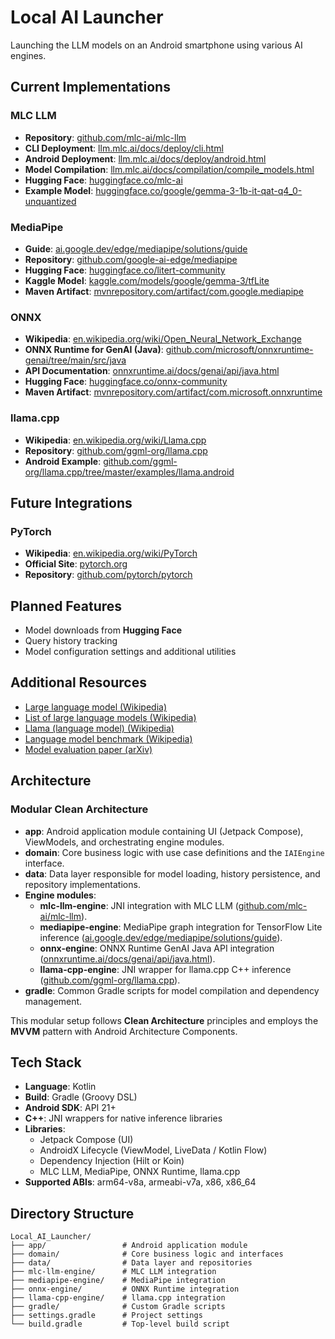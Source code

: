 # Local AI Launcher

Launching the LLM models on an Android smartphone using various AI engines.

## Current Implementations

### MLC LLM

* **Repository**: [github.com/mlc-ai/mlc-llm](https://github.com/mlc-ai/mlc-llm)
* **CLI Deployment**: [llm.mlc.ai/docs/deploy/cli.html](https://llm.mlc.ai/docs/deploy/cli.html)
* **Android Deployment**: [llm.mlc.ai/docs/deploy/android.html](https://llm.mlc.ai/docs/deploy/android.html)
* **Model Compilation**: [llm.mlc.ai/docs/compilation/compile\_models.html](https://llm.mlc.ai/docs/compilation/compile_models.html)
* **Hugging Face**: [huggingface.co/mlc-ai](https://huggingface.co/mlc-ai)
* **Example Model**: [huggingface.co/google/gemma-3-1b-it-qat-q4\_0-unquantized](https://huggingface.co/google/gemma-3-1b-it-qat-q4_0-unquantized)

### MediaPipe

* **Guide**: [ai.google.dev/edge/mediapipe/solutions/guide](https://ai.google.dev/edge/mediapipe/solutions/guide)
* **Repository**: [github.com/google-ai-edge/mediapipe](https://github.com/google-ai-edge/mediapipe)
* **Hugging Face**: [huggingface.co/litert-community](https://huggingface.co/litert-community)
* **Kaggle Model**: [kaggle.com/models/google/gemma-3/tfLite](https://www.kaggle.com/models/google/gemma-3/tfLite)
* **Maven Artifact**: [mvnrepository.com/artifact/com.google.mediapipe](https://mvnrepository.com/artifact/com.google.mediapipe)

### ONNX

* **Wikipedia**: [en.wikipedia.org/wiki/Open\_Neural\_Network\_Exchange](https://en.wikipedia.org/wiki/Open_Neural_Network_Exchange)
* **ONNX Runtime for GenAI (Java)**: [github.com/microsoft/onnxruntime-genai/tree/main/src/java](https://github.com/microsoft/onnxruntime-genai/tree/main/src/java)
* **API Documentation**: [onnxruntime.ai/docs/genai/api/java.html](https://onnxruntime.ai/docs/genai/api/java.html)
* **Hugging Face**: [huggingface.co/onnx-community](https://huggingface.co/onnx-community)
* **Maven Artifact**: [mvnrepository.com/artifact/com.microsoft.onnxruntime](https://mvnrepository.com/artifact/com.microsoft.onnxruntime)

### llama.cpp

* **Wikipedia**: [en.wikipedia.org/wiki/Llama.cpp](https://en.wikipedia.org/wiki/Llama.cpp)
* **Repository**: [github.com/ggml-org/llama.cpp](https://github.com/ggml-org/llama.cpp)
* **Android Example**: [github.com/ggml-org/llama.cpp/tree/master/examples/llama.android](https://github.com/ggml-org/llama.cpp/tree/master/examples/llama.android)

## Future Integrations

### PyTorch

* **Wikipedia**: [en.wikipedia.org/wiki/PyTorch](https://en.wikipedia.org/wiki/PyTorch)
* **Official Site**: [pytorch.org](https://pytorch.org/)
* **Repository**: [github.com/pytorch/pytorch](https://github.com/pytorch/pytorch)

## Planned Features

* Model downloads from **Hugging Face**
* Query history tracking
* Model configuration settings and additional utilities

## Additional Resources

* [Large language model (Wikipedia)](https://en.wikipedia.org/wiki/Large_language_model)
* [List of large language models (Wikipedia)](https://en.wikipedia.org/wiki/List_of_large_language_models)
* [Llama (language model) (Wikipedia)](https://en.wikipedia.org/wiki/Llama_%28language_model%29)
* [Language model benchmark (Wikipedia)](https://en.wikipedia.org/wiki/Language_model_benchmark)
* [Model evaluation paper (arXiv)](https://arxiv.org/html/2410.03613v1)

## Architecture

### Modular Clean Architecture

* **app**: Android application module containing UI (Jetpack Compose), ViewModels, and orchestrating engine modules.
* **domain**: Core business logic with use case definitions and the `IAIEngine` interface.
* **data**: Data layer responsible for model loading, history persistence, and repository implementations.
* **Engine modules**:
    * **mlc-llm-engine**: JNI integration with MLC LLM ([github.com/mlc-ai/mlc-llm](https://github.com/mlc-ai/mlc-llm)).
    * **mediapipe-engine**: MediaPipe graph integration for TensorFlow Lite inference ([ai.google.dev/edge/mediapipe/solutions/guide](https://ai.google.dev/edge/mediapipe/solutions/guide)).
    * **onnx-engine**: ONNX Runtime GenAI Java API integration ([onnxruntime.ai/docs/genai/api/java.html](https://onnxruntime.ai/docs/genai/api/java.html)).
    * **llama-cpp-engine**: JNI wrapper for llama.cpp C++ inference ([github.com/ggml-org/llama.cpp](https://github.com/ggml-org/llama.cpp)).
* **gradle**: Common Gradle scripts for model compilation and dependency management.

This modular setup follows **Clean Architecture** principles and employs the **MVVM** pattern with Android Architecture Components.

## Tech Stack

* **Language**: Kotlin
* **Build**: Gradle (Groovy DSL)
* **Android SDK**: API 21+
* **C++**: JNI wrappers for native inference libraries
* **Libraries**:
    * Jetpack Compose (UI)
    * AndroidX Lifecycle (ViewModel, LiveData / Kotlin Flow)
    * Dependency Injection (Hilt or Koin)
    * MLC LLM, MediaPipe, ONNX Runtime, llama.cpp
* **Supported ABIs**: arm64-v8a, armeabi-v7a, x86, x86\_64

## Directory Structure

```
Local_AI_Launcher/
├── app/                 # Android application module
├── domain/              # Core business logic and interfaces
├── data/                # Data layer and repositories
├── mlc-llm-engine/      # MLC LLM integration
├── mediapipe-engine/    # MediaPipe integration
├── onnx-engine/         # ONNX Runtime integration
├── llama-cpp-engine/    # llama.cpp integration
├── gradle/              # Custom Gradle scripts
├── settings.gradle      # Project settings
└── build.gradle         # Top-level build script
```